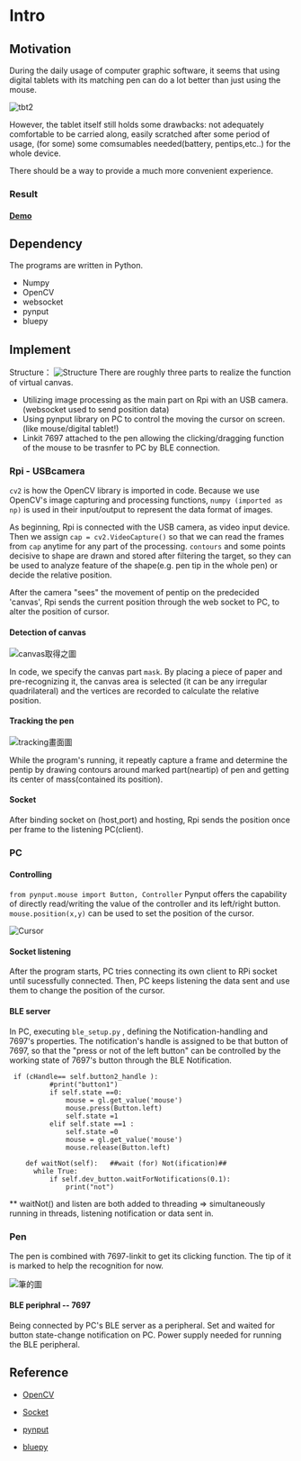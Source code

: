 # Intro
## Motivation
During the daily usage of computer graphic software, it seems that using digital tablets with its matching pen can do a lot better than just using the mouse.

![tbt2](/img/report/tablet2.png)

However, the tablet itself still holds some drawbacks: not adequately comfortable to be carried along, easily scratched after some period of usage, (for some) some comsumables needed(battery, pentips,etc..) for the whole device.

There should be a way to provide a much more convenient experience.
### Result
#### [Demo](https://youtu.be/9hrwxrhL5-c)

## Dependency
The programs are written in Python.
- Numpy
- OpenCV
- websocket
- pynput
- bluepy

## Implement
 Structure：
![Structure](/img/report/Structure.jpg)
 There are roughly three parts to realize the function of virtual canvas.
   - Utilizing image processing as the main part on Rpi with an USB camera. (websocket used to send position data)
   - Using pynput library on PC to control the moving the cursor on screen. (like mouse/digital tablet!)
   - Linkit 7697 attached to the pen allowing the clicking/dragging function of the mouse to be trasnfer to PC by BLE connection.
   
### Rpi - USBcamera
`cv2` is how the OpenCV library is imported in code. 
Because we use OpenCV's image capturing and processing functions, `numpy (imported as np)` is used in their input/output to represent the data format of images. 

As beginning, Rpi is connected with the USB camera, as video input device.  Then we assign `cap = cv2.VideoCapture()` so that we can read the frames from `cap` anytime for any part of the processing.  `contours` and some points decisive to shape are drawn and stored after filtering the target, so they can be used to analyze feature of the shape(e.g. pen tip in the whole pen) or decide the relative position.

After the camera "sees" the movement of pentip on the predecided 'canvas', Rpi sends the current position through the web socket to PC, to alter the position of cursor.
#### Detection of canvas
![canvas取得之圖](/img/report/canvas.png)

In code, we specify the canvas part `mask`. By placing a piece of paper and pre-recognizing it, the canvas area is selected (it can be any irregular quadrilateral) and the vertices are recorded to calculate the relative position.

#### Tracking the pen
![tracking畫面圖](/img/report/track.jpg)

While the program's running, it repeatly capture a frame and determine the pentip by drawing contours around marked part(neartip) of pen and getting its center of mass(contained its position).

#### Socket
After binding socket on (host,port) and hosting, Rpi sends the position once per frame to the listening PC(client).
### PC
#### Controlling
`from pynput.mouse import Button, Controller`  Pynput offers the capability of directly read/writing the value of the controller and its left/right button.
`mouse.position(x,y)` can be used to set the position of the cursor.

![Cursor](/img/report/cursor1.png)

#### Socket listening
After the program starts, PC tries connecting its own client to RPi socket until sucessfully connected. Then, PC keeps listening the data sent and use them to change the position of the cursor.

#### BLE server
In PC, executing `ble_setup.py` , defining the Notification-handling and 7697's properties. The notification's handle is assigned to be that button of 7697, so that the "press or not of the left button" can be controlled by the working state of 7697's button through the BLE Notification.
  ```
   if (cHandle== self.button2_handle ):
            #print("button1")
            if self.state ==0:
                mouse = gl.get_value('mouse')
                mouse.press(Button.left)
                self.state =1
            elif self.state ==1 :
                self.state =0
                mouse = gl.get_value('mouse')
                mouse.release(Button.left)
  ```
  ``` 
      def waitNot(self):   ##wait (for) Not(ification)##
        while True:
            if self.dev_button.waitForNotifications(0.1):
                print("not")
  ``` 
  
 ** waitNot() and listen are both added to threading => simultaneously running in threads, listening notification or data sent in.
### Pen
The pen is combined with 7697-linkit to get its clicking function.  The tip of it is marked to help the recognition for now.

![筆的圖](/img/report/pen.png)
#### BLE periphral -- 7697
Being connected by PC's BLE server as a peripheral. Set and waited for button state-change notification on PC.
Power supply needed for running the BLE peripheral.

## Reference
- [OpenCV](https://opencv.org/)

- [Socket](https://docs.python.org/3/library/socket.html)

- [pynput](https://pypi.org/project/pynput/)

- [bluepy](https://ianharvey.github.io/bluepy-doc/)
